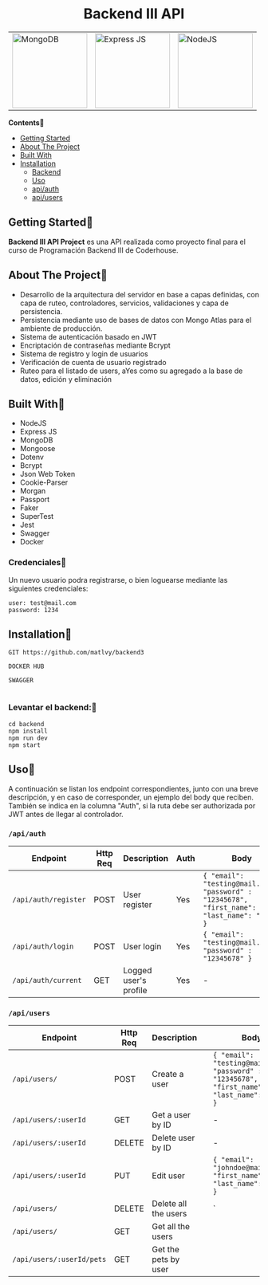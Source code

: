 <div align="center">

# Backend III API

<table class="no-border">
  <tr>
    <td><a href="https://github.com/aregtech/areg-sdk/actions/workflows/msbuild.yml" alt="MS Build"><img src="https://amsilabs.com/wp-content/uploads/2021/01/MongoDB-1.jpg" alt="MongoDB" style="width: 150px;"/></a></td>
    <td><a href="https://expressjs.com/es/"><img src="https://adware-technologies.s3.amazonaws.com/uploads/technology/thumbnail/20/express-js.png" alt="Express JS" style="width: 150px;"/></a></td>
        <td><a href="https://github.com/aregtech/areg-sdk/actions/workflows/codeql-analysis.yml"><img src="https://nodejs.org/static/images/logo.svg" alt="NodeJS" style="width: 150px;"/></a></td>
  </tr>
</table>
</div>

**Contents**📌

- [Getting Started](#getting-started)
- [About The Project](#about-the-project)
- [Built With](#built-with)
- [Installation](#installation)
  - [Backend](#levantar-el-backend)
  - [Uso](#uso)
  - [api/auth](#apiauth)
  - [api/users](#apiusers)

## Getting Started📌

**Backend III API Project** es una API realizada como proyecto final para el curso de Programación Backend III de Coderhouse.

## About The Project📌

- Desarrollo de la arquitectura del servidor en base a capas definidas, con capa de ruteo, controladores, servicios, validaciones y capa de persistencia.
- Persistencia mediante uso de bases de datos con Mongo Atlas para el ambiente de producción.
- Sistema de autenticación basado en JWT
- Encriptación de contraseñas mediante Bcrypt
- Sistema de registro y login de usuarios
- Verificación de cuenta de usuario registrado
- Ruteo para el listado de users, aYes como su agregado a la base de datos, edición y eliminación

## Built With📌

- NodeJS
- Express JS
- MongoDB
- Mongoose
- Dotenv
- Bcrypt
- Json Web Token
- Cookie-Parser
- Morgan
- Passport
- Faker
- SuperTest
- Jest
- Swagger
- Docker

### Credenciales📌

Un nuevo usuario podra registrarse, o bien loguearse mediante las siguientes credenciales:

```
user: test@mail.com
password: 1234
```

## Installation📌

```
GIT https://github.com/matlvy/backend3

DOCKER HUB

SWAGGER


```

### Levantar el backend:📌

```
cd backend
npm install
npm run dev
npm start

```

## Uso📌

A continuación se listan los endpoint correspondientes, junto con una breve descripción, y en caso de corresponder, un ejemplo del body que reciben. También se indica en la columna "Auth", si la ruta debe ser authorizada por JWT antes de llegar al controlador.

### `/api/auth`

| Endpoint             | Http Req | Description           | Auth | Body                                                                                               |
| -------------------- | -------- | --------------------- | ---- | -------------------------------------------------------------------------------------------------- |
| `/api/auth/register` | POST     | User register         | Yes  | `{ "email": "testing@mail.com", "password" : "12345678", "first_name": John, "last_name": "Doe" }` |
| `/api/auth/login`    | POST     | User login            | Yes  | `{ "email": "testing@mail.com", "password" : "12345678" }`                                         |
| `/api/auth/current`  | GET      | Logged user's profile | Yes  | -                                                                                                  |

### `/api/users`

| Endpoint                  | Http Req | Description          |     | Body                                                                                               |
| ------------------------- | -------- | -------------------- | --- | -------------------------------------------------------------------------------------------------- |
| `/api/users/`             | POST     | Create a user        |     | `{ "email": "testing@mail.com", "password" : "12345678", "first_name": John, "last_name": "Doe" }` |
| `/api/users/:userId`      | GET      | Get a user by ID     |     | -                                                                                                  |
| `/api/users/:userId`      | DELETE   | Delete user by ID    |     | -                                                                                                  |
| `/api/users/:userId`      | PUT      | Edit user            |     | `{ "email": "johndoe@mail.com", "first_name": John, "last_name": "Doe"  }`                         |
| `/api/users/`             | DELETE   | Delete all the users |     | `                                                                                                  |
| `/api/users/`             | GET      | Get all the users    |     |                                                                                                    |
| `/api/users/:userId/pets` | GET      | Get the pets by user |     |                                                                                                    |
